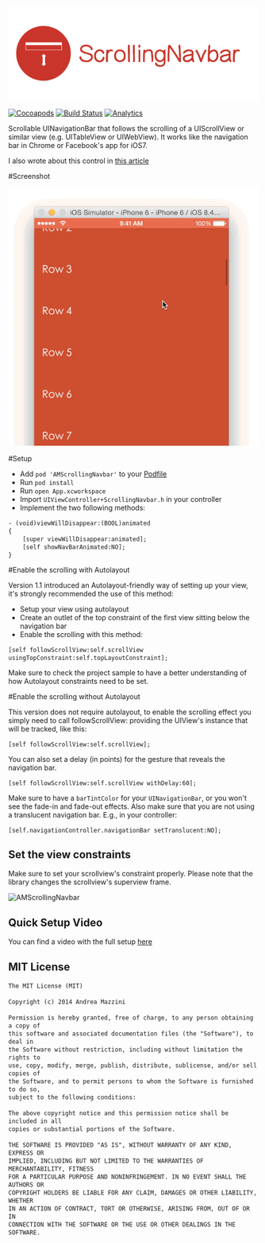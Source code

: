 <p align="center">
  <img src="assets/logo.png"/>
</p>

[![Cocoapods](https://cocoapod-badges.herokuapp.com/v/AMScrollingNavbar/badge.png)](http://www.cocoapods.org/?q=amscrollingnavbar)
[![Build Status](https://travis-ci.org/andreamazz/AMScrollingNavbar.png)](https://travis-ci.org/andreamazz/AMScrollingNavbar)
[![Analytics](https://ga-beacon.appspot.com/UA-42282237-8/AMScrollingNavbar/README)](https://github.com/igrigorik/ga-beacon)

Scrollable UINavigationBar that follows the scrolling of a UIScrollView or similar view (e.g. UITableView or UIWebView). 
It works like the navigation bar in Chrome or Facebook's app for iOS7.  

I also wrote about this control in [this article](http://andreamazz.github.io/blog/2014/02/01/amscrollingnavbar-creating-a-cocoapod/)

#Screenshot

![AMScrollingNavbar](https://raw.githubusercontent.com/andreamazz/AMScrollingNavbar/master/assets/screenshot.gif)

#Setup

* Add ```pod 'AMScrollingNavbar'``` to your [Podfile](http://cocoapods.org/)
* Run ```pod install```
* Run ```open App.xcworkspace```
* Import ```UIViewController+ScrollingNavbar.h``` in your controller
* Implement the two following methods:
```objc
- (void)viewWillDisappear:(BOOL)animated
{
	[super viewWillDisappear:animated];
	[self showNavBarAnimated:NO];
}

```

#Enable the scrolling with Autolayout

Version 1.1 introduced an Autolayout-friendly way of setting up your view, it's strongly recommended the use of this method: 
- Setup your view using autolayout
- Create an outlet of the top constraint of the first view sitting below the navigation bar
- Enable the scrolling with this method:
```objc
[self followScrollView:self.scrollView usingTopConstraint:self.topLayoutConstraint];
```
Make sure to check the project sample to have a better understanding of how Autolayout constraints need to be set.

#Enable the scrolling without Autolayout

This version does not require autolayout, to enable the scrolling effect you simply need to call followScrollView: providing the UIView's instance that will be tracked, like this:
```objc
[self followScrollView:self.scrollView];
```
You can also set a delay (in points) for the gesture that reveals the navigation bar.
```objc
[self followScrollView:self.scrollView withDelay:60];
```

Make sure to have a ```barTintColor``` for your ```UINavigationBar```, or you won't see the fade-in and fade-out effects.
Also make sure that you are not using a translucent navigation bar. E.g., in your controller:
```objc
[self.navigationController.navigationBar setTranslucent:NO];
```

Set the view constraints
--------------------
Make sure to set your scrollview's constraint properly. Please note that the library changes the scrollview's superview frame.

![AMScrollingNavbar](https://raw.githubusercontent.com/andreamazz/AMScrollingNavbar/master/assets/constraints.png)

Quick Setup Video
--------------------
You can find a video with the full setup [here](https://vimeo.com/92721470)

MIT License
--------------------
    The MIT License (MIT)

    Copyright (c) 2014 Andrea Mazzini

    Permission is hereby granted, free of charge, to any person obtaining a copy of
    this software and associated documentation files (the "Software"), to deal in
    the Software without restriction, including without limitation the rights to
    use, copy, modify, merge, publish, distribute, sublicense, and/or sell copies of
    the Software, and to permit persons to whom the Software is furnished to do so,
    subject to the following conditions:

    The above copyright notice and this permission notice shall be included in all
    copies or substantial portions of the Software.

    THE SOFTWARE IS PROVIDED "AS IS", WITHOUT WARRANTY OF ANY KIND, EXPRESS OR
    IMPLIED, INCLUDING BUT NOT LIMITED TO THE WARRANTIES OF MERCHANTABILITY, FITNESS
    FOR A PARTICULAR PURPOSE AND NONINFRINGEMENT. IN NO EVENT SHALL THE AUTHORS OR
    COPYRIGHT HOLDERS BE LIABLE FOR ANY CLAIM, DAMAGES OR OTHER LIABILITY, WHETHER
    IN AN ACTION OF CONTRACT, TORT OR OTHERWISE, ARISING FROM, OUT OF OR IN
    CONNECTION WITH THE SOFTWARE OR THE USE OR OTHER DEALINGS IN THE SOFTWARE.


